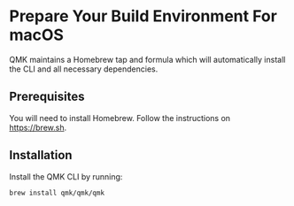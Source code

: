 # Prepare Your Build Environment For macOS
QMK maintains a Homebrew tap and formula which will automatically install the CLI and all necessary dependencies.
## Prerequisites
You will need to install Homebrew. Follow the instructions on https://brew.sh.
## Installation
Install the QMK CLI by running:
```sh
brew install qmk/qmk/qmk
```
